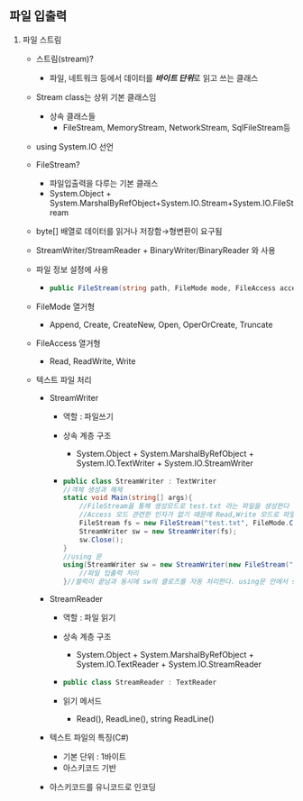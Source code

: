 ## 파일 입출력

1. 파일 스트림

   - 스트림(stream)?

     - 파일, 네트워크 등에서 데이터를 ***바이트 단위***로 읽고 쓰는 클래스

   - Stream class는 상위 기본 클래스임

     - 상속 클래스들
       - FileStream, MemoryStream, NetworkStream, SqlFileStream등

   - using System.IO 선언

   - FileStream?

     - 파일입출력을 다루는 기본 클래스
     - System.Object + System.MarshalByRefObject+System.IO.Stream+System.IO.FileStream

   - byte[] 배열로 데이터를 읽거나 저장함→형변환이 요구됨

   - StreamWriter/StreamReader + BinaryWriter/BinaryReader 와 사용

   - 파일 정보 설정에 사용

     - ```c#
       public FileStream(string path, FileMode mode, FileAccess access)
       ```

   - FileMode 열거형

     - Append, Create, CreateNew, Open, OperOrCreate, Truncate

   - FileAccess 열거형

     - Read, ReadWrite, Write

   - 텍스트 파일 처리

     - StreamWriter

       - 역할 : 파일쓰기

       - 상속 계층 구조

         - System.Object + System.MarshalByRefObject + System.IO.TextWriter + System.IO.StreamWriter

       - ```c#
         public class StreamWriter : TextWriter
         //객체 생성과 해제
         static void Main(string[] args){
             //FileStream을 통해 생성모드로 test.txt 라는 파일을 생성한다
             //Access 모드 관련한 인자가 없기 때문에 Read,Write 모드로 파일을 사용한다.
             FileStream fs = new FileStream("test.txt", FileMode.Create);
             StreamWriter sw = new StreamWriter(fs);
             sw.Close();
         }
         //using 문 
         using(StreamWriter sw = new StreamWriter(new FileStream("test.txt", FileMode.Create))){
             //파일 입출력 처리
         }//블럭이 끝남과 동시에 sw의 클로즈를 자동 처리한다. using문 안에서 sw.Close() 필요X
         ```

     - StreamReader

       - 역할 : 파일 읽기

       - 상속 계층 구조

         - System.Object + System.MarshalByRefObject + System.IO.TextReader + System.IO.StreamReader

       - ```c#
         public class StreamReader : TextReader
         ```

       - 읽기 메서드

         - Read(), ReadLine(), string ReadLine()

     - 텍스트 파일의 특징(C#)

       - 기본 단위 : 1바이트
       - 아스키코드 기반

     - 아스키코드를 유니코드로 인코딩